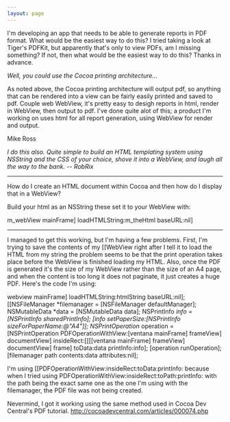 ```yaml
---
layout: page
---
```


I'm developing an app that needs to be able to generate reports in PDF format. What would be the easiest way to do this? I tried taking a look at Tiger's PDFKit, but apparently that's only to view PDFs, am I missing something? If not, then what would be the easiest way to do this? Thanks in advance.

*Well, you could use the Cocoa printing architecture...*

As noted above, the Cocoa printing architecture will output pdf, so anything that can be rendered into a view can be fairly easily printed and saved to pdf. Couple web WebView, it's pretty easy to desigh reports in html, render in WebView, then output to pdf. I've done quite alot of this; a product I'm working on uses html for all report generation, using WebView for render and output.

Mike Ross

*I do this also. Quite simple to build an HTML templating system using NSString and the CSS of your choice, shove it into a WebView, and laugh all the way to the bank. -- RobRix*

----

How do I create an HTML document within Cocoa and then how do I display that in a WebView?

Build your html as an NSString these set it to your WebView with:
    
m_webView mainFrame] loadHTMLString:m_theHtml baseURL:nil]


----

I managed to get this working, but I'm having a few problems. First, I'm trying to save the contents of my [[WebView right after I tell it to load the HTML from my string the problem seems to be that the print operation takes place before the WebView is finished loading my HTML. Also, once the PDF is generated it's the size of my WebView rather than the size of an A4 page, and when the content is too long it does not paginate, it just creates a huge PDF. Here's the code I'm using:

    
webview mainFrame] loadHTMLString:htmlString baseURL:nil];
[[NSFileManager *filemanager = [NSFileManager defaultManager];
NSMutableData *data = [NSMutableData data];
NSPrintInfo *info = [NSPrintInfo sharedPrintInfo];
[info setPaperSize:[NSPrintInfo sizeForPaperName:@"A4"]];
NSPrintOperation* operation = [NSPrintOperation PDFOperationWithView:[ventana mainFrame] frameView] documentView] insideRect:[[[[ventana mainFrame] frameView] documentView] frame] toData:data printInfo:info];
[operation runOperation];
[filemanager path contents:data attributes:nil];


I'm using [[PDFOperationWithView:insideRect:toData:printInfo: because when I tried using PDFOperationWithView:insideRect:toPath:printInfo: with the path being the exact same one as the one I'm using with the filemanager, the PDF file was not being created.

Nevermind, I got it working using the same method used in Cocoa Dev Central's PDF tutorial. http://cocoadevcentral.com/articles/000074.php
